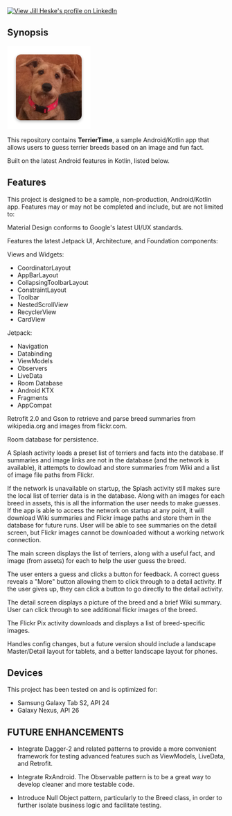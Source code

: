 <a href="https://www.linkedin.com/pub/jill-heske/13/836/635">
                <img src="https://static.licdn.com/scds/common/u/img/webpromo/btn_viewmy_160x33.png" width="160" height="33" border="0" alt="View Jill Heske's profile on LinkedIn"></a>
                
               
## Synopsis

![TerrierTime icon](https://github.com/jheske/TerrierTime/blob/master/app/src/main/res/mipmap-xxxhdpi/ic_launcher.png?raw=true)

This repository contains **TerrierTime**, a sample Android/Kotlin app that allows users to guess terrier breeds based on an image and fun fact.

Built on the latest Android features in Kotlin, listed below.

## Features

This project is designed to be a sample, non-production, Android/Kotlin app. Features may or may not be completed and include, but are not limited to:

Material Design conforms to Google's latest UI/UX standards. 

Features the latest Jetpack UI, Architecture, and Foundation components:

Views and Widgets:

* CoordinatorLayout
* AppBarLayout
* CollapsingToolbarLayout
* ConstraintLayout
* Toolbar
* NestedScrollView
* RecyclerView
* CardView

Jetpack:

* Navigation
* Databinding
* ViewModels
* Observers
* LiveData
* Room Database
* Android KTX
* Fragments
* AppCompat


Retrofit 2.0 and Gson to retrieve and parse breed summaries from wikipedia.org and images from flickr.com.

Room database for persistence.

A Splash activity loads a preset list of terriers and facts into the database.  If summaries and image links are not in the database (and the network is available), it attempts to dowload and store summaries from Wiki and a list of image file paths from Flickr.

If the network is unavailable on startup, the Splash activity still makes sure the local list of terrier data is in the database.  Along with an images for each breed in assets, this is all the information the user needs to make guesses.  If the app is able to access the network on startup at any point, it will download Wiki summaries and Flickr image paths and store them in the database for future runs.  User will be able to see summaries on the detail screen, but Flickr images cannot be downloaded without a working network connection.

The main screen displays the list of terriers, along with a useful fact, and image (from assets) for each to help the user guess the breed.

The user enters a guess and clicks a button for feedback.  A correct guess reveals a "More" button allowing them to click through to a detail activity.  If the user gives up, they can click a button to go directly to the detail activity.

The detail screen displays a picture of the breed and a brief Wiki summary.  User can click through to see additional flickr images of the breed. 

The Flickr Pix activity downloads and displays a list of breed-specific images.

Handles config changes, but a future version should include a landscape Master/Detail layout for tablets, and a better landscape layout for phones.


## Devices

This project has been tested on and is optimized for:

* Samsung Galaxy Tab S2, API 24
* Galaxy Nexus, API 26

## FUTURE ENHANCEMENTS

* Integrate Dagger-2 and related patterns to provide a more convenient framework for testing advanced features such as ViewModels, LiveData, and Retrofit.

* Integrate RxAndroid. The Observable pattern is to be a great way to develop cleaner and more testable code.

* Introduce Null Object pattern, particularly to the Breed class, in order to further isolate business logic and facilitate testing.   












